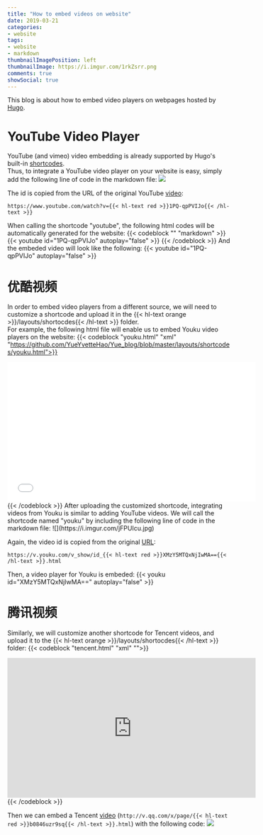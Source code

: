 ```yaml
---
title: "How to embed videos on website"
date: 2019-03-21
categories:
- website
tags:
- website
- markdown
thumbnailImagePosition: left
thumbnailImage: https://i.imgur.com/1rkZsrr.png
comments: true
showSocial: true
---
```


This blog is about how to embed video players on webpages hosted by [Hugo](https://gohugo.io/content-management/shortcodes/).
<!--more-->

<!-- toc -->

# YouTube Video Player

YouTube (and vimeo) video embedding is already supported by Hugo's built-in [shortcodes](https://gohugo.io/content-management/shortcodes/#youtube).<br>
Thus, to integrate a YouTube video player on your website is easy, simply add the following line of code in the markdown file:
![](https://i.imgur.com/YqYzj8j.jpg)

The id is copied from the URL of the original YouTube [video](https://www.youtube.com/watch?v=1PQ-qpPVIJo):
```
https://www.youtube.com/watch?v={{< hl-text red >}}1PQ-qpPVIJo{{< /hl-text >}}
```
When calling the shortcode "youtube", the following html codes will be automatically generated for the website:
{{< codeblock "" "markdown" >}}
{{< youtube id="1PQ-qpPVIJo" autoplay="false" >}}
{{< /codeblock >}}
And the embeded video will look like the following:
{{< youtube id="1PQ-qpPVIJo" autoplay="false" >}}


# 优酷视频

In order to embed video players from a different source, we will need to customize a shortcode and upload it in the {{< hl-text orange >}}/layouts/shortocdes{{< /hl-text >}} folder.<br>
For example, the following html file will enable us to embed Youku video players on the website:
{{< codeblock "youku.html" "xml" "https://github.com/YueYvetteHao/Yue_blog/blob/master/layouts/shortcodes/youku.html">}}
<div class="embed-container">
	<iframe width="560" height="315" src="//player.youku.com/embed/{{ index .Params "id" }}" frameborder="0" allowfullscreen></iframe>
</div>
{{< /codeblock >}}
After uploading the customized shortcode, integrating videos from Youku is similar to adding YouTube videos. We will call the shortcode named "youku" by including the following line of code in the markdown file:
![](https://i.imgur.com/jFPUIcu.jpg)

Again, the video id is copied from the original [URL](https://v.youku.com/v_show/id_XMzY5MTQxNjIwMA==.html):
```
https://v.youku.com/v_show/id_{{< hl-text red >}}XMzY5MTQxNjIwMA=={{< /hl-text >}}.html
```
Then, a video player for Youku is embeded:
{{< youku id="XMzY5MTQxNjIwMA==" autoplay="false" >}}


# 腾讯视频

Similarly, we will customize another shortcode for Tencent videos, and upload it to the {{< hl-text orange >}}/layouts/shortocdes{{< /hl-text >}} folder:
{{< codeblock "tencent.html" "xml" "">}}
<div class="embed-container">
	<iframe width="560" height="315" src="http://v.qq.com/iframe/player.html?vid={{ index .Params "id" }}" frameborder="0" allowfullscreen></iframe>
</div>
{{< /codeblock >}}

Then we can embed a Tencent [video](http://v.qq.com/x/page/b0846uzr9sq.html) (`http://v.qq.com/x/page/{{< hl-text red >}}b0846uzr9sq{{< /hl-text >}}.html`) with the following code:
![](https://i.imgur.com/2XQ4sm3.jpg)




